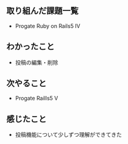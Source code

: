 
## 取り組んだ課題一覧
- Progate Ruby on Rails5 Ⅳ  

## わかったこと
- 投稿の編集・削除

## 次やること
- Progate Raills5 Ⅴ

## 感じたこと
- 投稿機能について少しずつ理解ができてきた
  